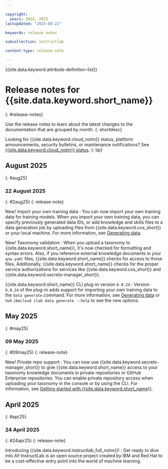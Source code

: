 ```yaml
---

copyright: 
  years: 2024, 2025
lastupdated: "2025-08-22"

keywords: release notes

subcollection: instructlab

content-type: release-note

---
```


{{site.data.keyword.attribute-definition-list}}


# Release notes for {{site.data.keyword.short_name}}
{: #release-notes}

Use the release notes to learn about the latest changes to the documentation that are grouped by month.
{: shortdesc}

Looking for {{site.data.keyword.cloud_notm}} status, platform announcements, security bulletins, or maintenance notifications? See [{{site.data.keyword.cloud_notm}} status](https://cloud.ibm.com/status?selected=status).
{: tip}

## August 2025
{: #aug25}


### 22 August 2025
{: #2aug25}
{: release-note}

New! Import your own training data
:   You can now import your own training data for training models. When you import your own training data, you can specify previously generated data IDs, or add knowledge and skills files to a data generation job by uploading files from {{site.data.keyword.cos_short}} or your local machine. For more information, see [Generating data](/docs/instructlab?topic=instructlab-data-generate).

New! Taxonomy validation
:   When you upload a taxonomy to {{site.data.keyword.short_name}}, it's now checked for formatting and syntax errors. Also, if you reference external knowledge documents in your `qna.yaml` files, {{site.data.keyword.short_name}} checks for access to those files. Additionally, {{site.data.keyword.short_name}} checks for the proper service authorizations for services like {{site.data.keyword.cos_short}} and {{site.data.keyword.secrets-manager_short}}.

{{site.data.keyword.short_name}} CLI plug-in version `0.0.24`
:   Version `0.0.24` of the plug-in adds support for importing your own training data to the `data generate` command. For more information, see [Generating data](/docs/instructlab?topic=instructlab-data-generate) or run `ibmcloud ilab data generate --help` to see the new options.

## May 2025
{: #may25}


### 09 May 2025
{: #09may25}
{: release-note}


New! Private repo support
:   You can now use {{site.data.keyword.secrets-manager_short}} to give {{site.data.keyword.short_name}} access to your taxonomy knowledge documents in private repositories or GitHub Enterprise repositories. You can enable private repository access when uploading your taxonomy in the console or by using the CLI. For information, see [Getting started with {{site.data.keyword.short_name}}](/docs/instructlab?topic=instructlab-getting-started&interface=ui).



## April 2025
{: #apr25}


### 24 April 2025
{: #24apr25}
{: release-note}


Introducing {{site.data.keyword.instructlab_full_notm}}!
:   Get ready to dive into AI! InstructLab is an open source project created by IBM and Red Hat to be a cost-effective entry point into the world of machine learning.
